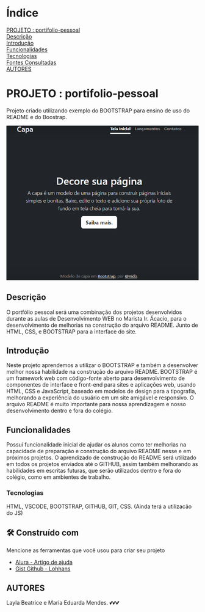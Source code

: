 # Índice
[PROJETO : portifolio-pessoal](#projeto--portifolio-pessoal)  
[Descrição](#descri%C3%A7%C3%A3o)  
[Introdução](#introdu%C3%A7%C3%A3o)  
[Funcionalidades](#funcionalidades)  
[Tecnologias](#tecnologias)  
[Fontes Consultadas](#fontes-consultadas)  
[AUTORES](#autores)  

# PROJETO : portifolio-pessoal

Projeto criado utilizando exemplo do BOOTSTRAP para ensino de uso do README e do Boostrap.

![Capa do projeto](img/capa.png)

## Descrição

O portfólio pessoal será uma combinação dos projetos desenvolvidos durante as aulas de Desenvolvimento WEB no Marista Ir. Ácacio, para o desenvolvimento de melhorias na construção do arquivo README. Junto de HTML, CSS, e BOOTSTRAP para a interface do site.

## Introdução

Neste projeto aprendemos a utilizar o BOOTSTRAP e também a desenvolver melhor nossa habilidade na construção do arquivo README. BOOTSTRAP é um framework web com código-fonte aberto para desenvolvimento de componentes de interface e front-end para sites e aplicações web, usando HTML, CSS e JavaScript, baseado em modelos de design para a tipografia, melhorando a experiência do usuário em um site amigável e responsivo. O arquivo README é muito importante para nossa aprendizagem e nosso desenvolvimento dentro e fora do colégio.

## Funcionalidades

Possuí funcionalidade inicial de ajudar os alunos como ter melhorias na capacidade de preparação e construção do arquivo README nesse e em próximos projetos.
O aprendizado de construção do README será utilizado em todos os projetos enviados até o GITHUB, assim também melhorando as habilidades em escritas futuras, que serão utilizados dentro e fora do colégio, como em ambientes de trabalho.

### Tecnologias

HTML, VSCODE, BOOTSTRAP, GITHUB, GIT, CSS. (Ainda terá a utilizacão do JS)

## 🛠️ Construído com

Mencione as ferramentas que você usou para criar seu projeto

* [Alura - Artigo de ajuda](https://www.alura.com.br/artigos/escrever-bom-readme)
* [Gist Github - Lohhans](https://gist.github.com/lohhans/f8da0b147550df3f96914d3797e9fb89) 

## AUTORES

Layla Beatrice e Maria Eduarda Mendes. 💕💕💕

